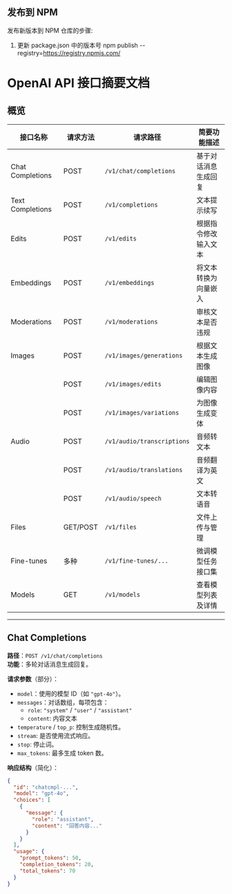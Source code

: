 ## 发布到 NPM

发布新版本到 NPM 仓库的步骤:

1. 更新 package.json 中的版本号
npm publish --registry=https://registry.npmjs.com/

# OpenAI API 接口摘要文档

## 概览

| 接口名称             | 请求方法 | 请求路径                          | 简要功能描述                          |
|----------------------|----------|----------------------------------|--------------------------------------|
| Chat Completions     | POST     | `/v1/chat/completions`           | 基于对话消息生成回复                  |
| Text Completions     | POST     | `/v1/completions`                | 文本提示续写                          |
| Edits                | POST     | `/v1/edits`                      | 根据指令修改输入文本                   |
| Embeddings           | POST     | `/v1/embeddings`                | 将文本转换为向量嵌入                   |
| Moderations          | POST     | `/v1/moderations`               | 审核文本是否违规                      |
| Images               | POST     | `/v1/images/generations`        | 根据文本生成图像                      |
|                      | POST     | `/v1/images/edits`              | 编辑图像内容                          |
|                      | POST     | `/v1/images/variations`         | 为图像生成变体                        |
| Audio                | POST     | `/v1/audio/transcriptions`      | 音频转文本                           |
|                      | POST     | `/v1/audio/translations`        | 音频翻译为英文                        |
|                      | POST     | `/v1/audio/speech`              | 文本转语音                           |
| Files                | GET/POST | `/v1/files`                     | 文件上传与管理                        |
| Fine-tunes           | 多种     | `/v1/fine-tunes/...`            | 微调模型任务接口集                    |
| Models               | GET      | `/v1/models`                    | 查看模型列表及详情                    |

---

## Chat Completions

**路径**：`POST /v1/chat/completions`  
**功能**：多轮对话消息生成回复。

**请求参数**（部分）：

- `model`：使用的模型 ID（如 `"gpt-4o"`）。
- `messages`：对话数组，每项包含：
  - `role`: `"system"` / `"user"` / `"assistant"`
  - `content`: 内容文本
- `temperature` / `top_p`: 控制生成随机性。
- `stream`: 是否使用流式响应。
- `stop`: 停止词。
- `max_tokens`: 最多生成 token 数。

**响应结构**（简化）：

```json
{
  "id": "chatcmpl-...",
  "model": "gpt-4o",
  "choices": [
    {
      "message": {
        "role": "assistant",
        "content": "回答内容..."
      }
    }
  ],
  "usage": {
    "prompt_tokens": 50,
    "completion_tokens": 20,
    "total_tokens": 70
  }
}
